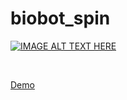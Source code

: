 # biobot_spin

[![IMAGE ALT TEXT HERE](https://img.youtube.com/vi/dmbn3kGv4vA/0.jpg)](https://www.youtube.com/watch?v=dmbn3kGv4vA)

<br/>

[Demo](https://www.youtube.com/watch?v=dmbn3kGv4vA)
